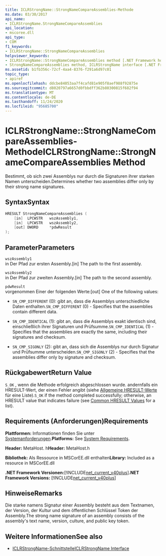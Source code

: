 ```yaml
---
title: ICLRStrongName::StrongNameCompareAssemblies-Methode
ms.date: 03/30/2017
api_name:
- ICLRStrongName.StrongNameCompareAssemblies
api_location:
- mscoree.dll
api_type:
- COM
f1_keywords:
- ICLRStrongName::StrongNameCompareAssemblies
helpviewer_keywords:
- ICLRStrongName::StrongNameCompareAssemblies method [.NET Framework hosting]
- StrongNameCompareAssemblies method, ICLRStrongName interface [.NET Framework hosting]
ms.assetid: b1fb356c-72cf-4aa4-8376-f291a6d97c01
topic_type:
- apiref
ms.openlocfilehash: ddcbe84053aa7f4cafd81e905f8aef988f92875e
ms.sourcegitcommit: d8020797a6657d0fbbdff362b80300815f682f94
ms.translationtype: MT
ms.contentlocale: de-DE
ms.lasthandoff: 11/24/2020
ms.locfileid: "95685700"
---
```

# <a name="iclrstrongnamestrongnamecompareassemblies-method"></a><span data-ttu-id="3e778-102">ICLRStrongName::StrongNameCompareAssemblies-Methode</span><span class="sxs-lookup"><span data-stu-id="3e778-102">ICLRStrongName::StrongNameCompareAssemblies Method</span></span>

<span data-ttu-id="3e778-103">Bestimmt, ob sich zwei Assemblys nur durch die Signaturen ihrer starken Namen unterscheiden.</span><span class="sxs-lookup"><span data-stu-id="3e778-103">Determines whether two assemblies differ only by their strong name signatures.</span></span>  
  
## <a name="syntax"></a><span data-ttu-id="3e778-104">Syntax</span><span class="sxs-lookup"><span data-stu-id="3e778-104">Syntax</span></span>  
  
```cpp  
HRESULT StrongNameCompareAssemblies (  
    [in]  LPCWSTR   wszAssembly1,  
    [in]  LPCWSTR   wszAssembly2,  
    [out] DWORD     *pdwResult  
);  
```  
  
## <a name="parameters"></a><span data-ttu-id="3e778-105">Parameter</span><span class="sxs-lookup"><span data-stu-id="3e778-105">Parameters</span></span>  

 `wszAssembly1`  
 <span data-ttu-id="3e778-106">in Der Pfad zur ersten Assembly.</span><span class="sxs-lookup"><span data-stu-id="3e778-106">[in] The path to the first assembly.</span></span>  
  
 `wszAssembly2`  
 <span data-ttu-id="3e778-107">in Der Pfad zur zweiten Assembly.</span><span class="sxs-lookup"><span data-stu-id="3e778-107">[in] The path to the second assembly.</span></span>  
  
 `pdwResult`  
 <span data-ttu-id="3e778-108">vorgenommen Einer der folgenden Werte:</span><span class="sxs-lookup"><span data-stu-id="3e778-108">[out] One of the following values:</span></span>  
  
- <span data-ttu-id="3e778-109">`SN_CMP_DIFFERENT` (0): gibt an, dass die Assemblys unterschiedliche Daten enthalten.</span><span class="sxs-lookup"><span data-stu-id="3e778-109">`SN_CMP_DIFFERENT` (0) - Specifies that the assemblies contain different data.</span></span>  
  
- <span data-ttu-id="3e778-110">`SN_CMP_IDENTICAL` (1): gibt an, dass die Assemblys exakt identisch sind, einschließlich ihrer Signaturen und Prüfsumme.</span><span class="sxs-lookup"><span data-stu-id="3e778-110">`SN_CMP_IDENTICAL` (1) - Specifies that the assemblies are exactly the same, including their signatures and checksum.</span></span>  
  
- <span data-ttu-id="3e778-111">`SN_CMP_SIGONLY` (2): gibt an, dass sich die Assemblys nur durch Signatur und Prüfsumme unterscheiden.</span><span class="sxs-lookup"><span data-stu-id="3e778-111">`SN_CMP_SIGONLY` (2) - Specifies that the assemblies differ only by signature and checksum.</span></span>  
  
## <a name="return-value"></a><span data-ttu-id="3e778-112">Rückgabewert</span><span class="sxs-lookup"><span data-stu-id="3e778-112">Return Value</span></span>  

 <span data-ttu-id="3e778-113">`S_OK` , wenn die Methode erfolgreich abgeschlossen wurde. andernfalls ein HRESULT-Wert, der einen Fehler angibt (siehe [Allgemeine HRESULT-Werte](/windows/win32/seccrypto/common-hresult-values) für eine Liste).</span><span class="sxs-lookup"><span data-stu-id="3e778-113">`S_OK` if the method completed successfully; otherwise, an HRESULT value that indicates failure (see [Common HRESULT Values](/windows/win32/seccrypto/common-hresult-values) for a list).</span></span>  
  
## <a name="requirements"></a><span data-ttu-id="3e778-114">Requirements (Anforderungen)</span><span class="sxs-lookup"><span data-stu-id="3e778-114">Requirements</span></span>  

 <span data-ttu-id="3e778-115">**Plattformen:** Informationen finden Sie unter [Systemanforderungen](../../get-started/system-requirements.md).</span><span class="sxs-lookup"><span data-stu-id="3e778-115">**Platforms:** See [System Requirements](../../get-started/system-requirements.md).</span></span>  
  
 <span data-ttu-id="3e778-116">**Header:** MetaHost. h</span><span class="sxs-lookup"><span data-stu-id="3e778-116">**Header:** MetaHost.h</span></span>  
  
 <span data-ttu-id="3e778-117">**Bibliothek:** Als Ressource in MSCorEE.dll enthalten</span><span class="sxs-lookup"><span data-stu-id="3e778-117">**Library:** Included as a resource in MSCorEE.dll</span></span>  
  
 <span data-ttu-id="3e778-118">**.NET Framework Versionen:**[!INCLUDE[net_current_v40plus](../../../../includes/net-current-v40plus-md.md)]</span><span class="sxs-lookup"><span data-stu-id="3e778-118">**.NET Framework Versions:** [!INCLUDE[net_current_v40plus](../../../../includes/net-current-v40plus-md.md)]</span></span>  
  
## <a name="remarks"></a><span data-ttu-id="3e778-119">Hinweise</span><span class="sxs-lookup"><span data-stu-id="3e778-119">Remarks</span></span>  

 <span data-ttu-id="3e778-120">Die starke namens Signatur einer Assembly besteht aus dem Textnamen, der Version, der Kultur und dem öffentlichen Schlüssel Token der Assembly.</span><span class="sxs-lookup"><span data-stu-id="3e778-120">The strong name signature of an assembly consists of the assembly's text name, version, culture, and public key token.</span></span>  
  
## <a name="see-also"></a><span data-ttu-id="3e778-121">Weitere Informationen</span><span class="sxs-lookup"><span data-stu-id="3e778-121">See also</span></span>

- [<span data-ttu-id="3e778-122">ICLRStrongName-Schnittstelle</span><span class="sxs-lookup"><span data-stu-id="3e778-122">ICLRStrongName Interface</span></span>](iclrstrongname-interface.md)
